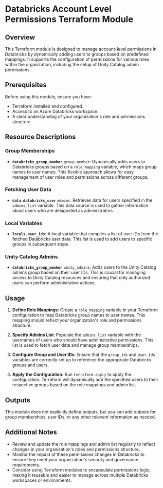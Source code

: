 # Databricks Account Level Permissions Terraform Module

## Overview

This Terraform module is designed to manage account-level permissions in Databricks by dynamically adding users to groups based on predefined mappings. It supports the configuration of permissions for various roles within the organization, including the setup of Unity Catalog admin permissions.

## Prerequisites

Before using this module, ensure you have:

- Terraform installed and configured.
- Access to an Azure Databricks workspace.
- A clear understanding of your organization's role and permissions structure.

## Resource Descriptions

### Group Memberships

- **`databricks_group_member`** `group_member`: Dynamically adds users to Databricks groups based on a `role_mapping` variable, which maps group names to user names. This flexible approach allows for easy management of user roles and permissions across different groups.

### Fetching User Data

- **`data.databricks_user`** `admins`: Retrieves data for users specified in the `admins_list` variable. This data source is used to gather information about users who are designated as administrators.

### Local Variables

- **`locals.user_ids`**: A local variable that compiles a list of user IDs from the fetched Databricks user data. This list is used to add users to specific groups in subsequent steps.

### Unity Catalog Admins

- **`databricks_group_member`** `unity_admins`: Adds users to the Unity Catalog admins group based on their user IDs. This is crucial for managing access to Unity Catalog resources and ensuring that only authorized users can perform administrative actions.

## Usage

1. **Define Role Mappings**: Create a `role_mapping` variable in your Terraform configuration to map Databricks group names to user names. This mapping should reflect your organization's role and permissions structure.

2. **Specify Admins List**: Populate the `admins_list` variable with the usernames of users who should have administrative permissions. This list is used to fetch user data and manage group memberships.

3. **Configure Group and User IDs**: Ensure that the `group_ids` and `user_ids` variables are correctly set up to reference the appropriate Databricks groups and users.

4. **Apply the Configuration**: Run `terraform apply` to apply the configuration. Terraform will dynamically add the specified users to their respective groups based on the role mappings and admin list.

## Outputs

This module does not explicitly define outputs, but you can add outputs for group memberships, user IDs, or any other relevant information as needed.

## Additional Notes

- Review and update the role mappings and admin list regularly to reflect changes in your organization's roles and permissions structure.
- Monitor the impact of these permissions changes in Databricks to ensure they meet your organization's security and governance requirements.
- Consider using Terraform modules to encapsulate permissions logic, making it reusable and easier to manage across multiple Databricks workspaces or environments.
